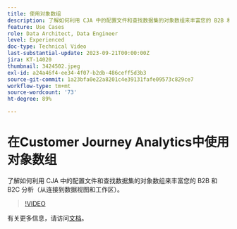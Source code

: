 ```yaml
---
title: 使用对象数组
description: 了解如何利用 CJA 中的配置文件和查找数据集的对象数组来丰富您的 B2B 和 B2C 分析（从连接到数据视图和工作区）。
feature: Use Cases
role: Data Architect, Data Engineer
level: Experienced
doc-type: Technical Video
last-substantial-update: 2023-09-21T00:00:00Z
jira: KT-14020
thumbnail: 3424502.jpeg
exl-id: a24a46f4-ee34-4f07-b2db-486ceff5d3b3
source-git-commit: 1a23bfa0e22a8201c4e39131fafe09573c829ce7
workflow-type: tm+mt
source-wordcount: '73'
ht-degree: 89%

---
```


# 在Customer Journey Analytics中使用对象数组

了解如何利用 CJA 中的配置文件和查找数据集的对象数组来丰富您的 B2B 和 B2C 分析（从连接到数据视图和工作区）。

>[!VIDEO](https://video.tv.adobe.com/v/3424502/?learn=on)

有关更多信息，请访问[文档](https://experienceleague.adobe.com/docs/analytics-platform/using/cja-usecases/complex-data/object-arrays.html?lang=zh-Hans)。
